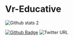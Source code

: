 # Vr-Educative

![Github stats 2](https://github-readme-stats.vercel.app/api?username=vreducative&show_icons=true&theme=radical)

[![Github Badge](https://img.shields.io/badge/-Github-000?style=quare&labelColor=000&logo=Github&logoColor=white&link=link)](link) 
![Twitter URL](https://img.shields.io/twitter/url?label=Twitter&style=social&url=vr-educative)
